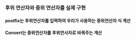 ### 후위 연산자와 중위 연산자를 실제 구현
#### postfix는 후위연산자를 입력하여 우리가 사용하는 중위연산자 식 계산
#### Convert는 중위연산자를 후위연사자로 바꿔주는 계산